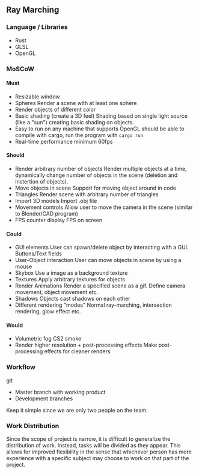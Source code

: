## Ray Marching

### Language / Libraries
* Rust
* GLSL
* OpenGL

### MoSCoW

#### Must
* Resizable window
* Spheres
Render a scene with at least one sphere
* Render objects of different color
* Basic shading (create a 3D feel)
Shading based on single light source (like a "sun") creating basic shading on objects. 
* Easy to run on any machine that supports OpenGL
should be able to compile with cargo, run the program with `cargo run`
* Real-time performance
minimum 60fps

#### Should
* Render arbitrary number of objects
Render multiple objects at a time, dynamically change number of objects in the scene (deletion and instertion of objects).
* Move objects in scene
Support for moving object around in code
* Triangles
Render scene with arbitrary number of triangles
* Import 3D models
Import .obj file 
* Movement controls
Allow user to move the camera in the scene (similar to Blender/CAD program)
* FPS counter
display FPS on screen

#### Could
* GUI elements
User can spawn/delete object by interacting with a GUI. Buttons/Text fields
* User-Object interaction
User can move objects in scene by using a mouse
* Skybox
Use a image as a background texture
* Textures
Apply arbitrary textures for objects
* Render Animations
Render a specified scene as a gif. Define camera movement, object movement etc.
* Shadows
Objects cast shadows on each other
* Different rendering "modes"
Normal ray-marching, intersection rendering, glow effect etc.


#### Would
* Volumetric fog
CS2 smoke
* Render higher resolution + post-processing effects
Make post-processing effects for cleaner renders

### Workflow
git
* Master branch with working product
* Development branches

Keep it simple since we are only two people on the team. 

### Work Distribution

Since the scope of project is narrow, it is difficult to generalize the distribution of work. Instead, tasks will be divided as they appear. This allows for improved flexibility in the sense that whichever person has more experience with a specific subject may choose to work on that part of the project. 

